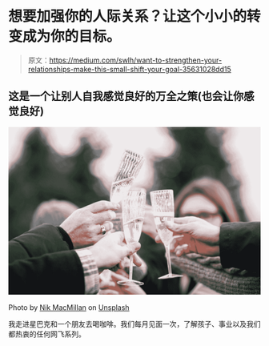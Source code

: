 # 想要加强你的人际关系？让这个小小的转变成为你的目标。

> 原文：<https://medium.com/swlh/want-to-strengthen-your-relationships-make-this-small-shift-your-goal-35631028dd15>

## 这是一个让别人自我感觉良好的万全之策(也会让你感觉良好)

![](img/7d522d11a2d1c9a8240bfa447ea30b54.png)

Photo by [Nik MacMillan](https://unsplash.com/@nikarthur?utm_source=medium&utm_medium=referral) on [Unsplash](https://unsplash.com?utm_source=medium&utm_medium=referral)

我走进星巴克和一个朋友去喝咖啡。我们每月见面一次，了解孩子、事业以及我们都热衷的任何网飞系列。